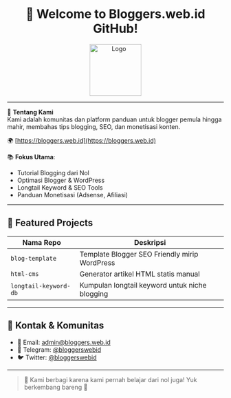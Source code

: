 <h1 align="center">👋 Welcome to Bloggers.web.id GitHub!</h1>

<p align="center">
  <img src="https://bloggers.web.id/logo.png" alt="Logo" width="120" />
</p>

---

🎯 **Tentang Kami**  
Kami adalah komunitas dan platform panduan untuk blogger pemula hingga mahir, membahas tips blogging, SEO, dan monetisasi konten.  

🌍 [https://bloggers.web.id](https://bloggers.web.id)  


📚 **Fokus Utama**:
- Tutorial Blogging dari Nol
- Optimasi Blogger & WordPress
- Longtail Keyword & SEO Tools
- Panduan Monetisasi (Adsense, Afiliasi)

---

## 📌 Featured Projects

| Nama Repo | Deskripsi |
|-----------|-----------|
| `blog-template` | Template Blogger SEO Friendly mirip WordPress |
| `html-cms` | Generator artikel HTML statis manual |
| `longtail-keyword-db` | Kumpulan longtail keyword untuk niche blogging |

---

## 💌 Kontak & Komunitas

- 📧 Email: admin@bloggers.web.id  
- 💬 Telegram: [@bloggerswebid](https://t.me/bloggerswebid)  
- 🐦 Twitter: [@bloggerswebid](https://twitter.com/bloggerswebid)

---

> 🚀 Kami berbagi karena kami pernah belajar dari nol juga! Yuk berkembang bareng 💙
